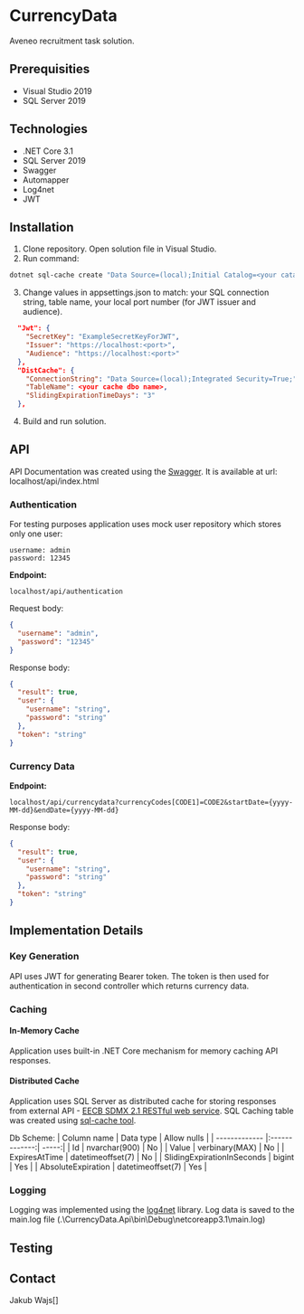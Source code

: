 # CurrencyData

Aveneo recruitment task solution.

## Prerequisities

* Visual Studio 2019
* SQL Server 2019

## Technologies

* .NET Core 3.1
* SQL Server 2019
* Swagger
* Automapper
* Log4net
* JWT

## Installation

1. Clone repository. Open solution file in Visual Studio.
2. Run command:
```bash
dotnet sql-cache create "Data Source=(local);Initial Catalog=<your catalog name>;Integrated Security=True;" dbo <your cache dbo name>
```
3. Change values in appsettings.json to match: your SQL connection string, table name, your local port number (for JWT issuer and audience).
```json
  "Jwt": {
    "SecretKey": "ExampleSecretKeyForJWT",
    "Issuer": "https://localhost:<port>",
    "Audience": "https://localhost:<port>"
  },
  "DistCache": {
    "ConnectionString": "Data Source=(local);Integrated Security=True;",
    "TableName": <your cache dbo name>,
    "SlidingExpirationTimeDays": "3"
  },
```
4. Build and run solution.

## API

API Documentation was created using the [Swagger](https://aspnetcore.readthedocs.io/en/stable/tutorials/web-api-help-pages-using-swagger.html). It is available at url: localhost/api/index.html

### Authentication

For testing purposes application uses mock user repository which stores only one user:

```
username: admin
password: 12345
```

**Endpoint:**
```
localhost/api/authentication
```

Request body:

```json
{
  "username": "admin",
  "password": "12345"
}
```

Response body:
```json
{
  "result": true,
  "user": {
    "username": "string",
    "password": "string"
  },
  "token": "string"
}
```

### Currency Data



**Endpoint:**
```
localhost/api/currencydata?currencyCodes[CODE1]=CODE2&startDate={yyyy-MM-dd}&endDate={yyyy-MM-dd}
```

Response body:
```json
{
  "result": true,
  "user": {
    "username": "string",
    "password": "string"
  },
  "token": "string"
}
```

## Implementation Details

### Key Generation

API uses JWT for generating Bearer token. The token is then used for authentication in second controller which returns currency data.

### Caching

#### In-Memory Cache

Application uses built-in .NET Core mechanism for memory caching API responses.

#### Distributed Cache

Application uses SQL Server as distributed cache for storing responses from external API - [EECB SDMX 2.1 RESTful web service](https://sdw-wsrest.ecb.europa.eu/help/).
SQL Caching table was created using [sql-cache tool](https://www.nuget.org/packages/dotnet-sql-cache).

Db Scheme:
| Column name        | Data type           | Allow nulls  |
| ------------- |:-------------:| -----:|
| Id      | nvarchar(900) | No |
| Value      | verbinary(MAX)      |   No |
| ExpiresAtTime | datetimeoffset(7)      |    No |
| SlidingExpirationInSeconds | bigint      |    Yes |
| AbsoluteExpiration | datetimeoffset(7)      |    Yes |

### Logging

Logging  was implemented using the [log4net](https://logging.apache.org/log4net/) library. Log data is saved to the main.log file (.\CurrencyData.Api\bin\Debug\netcoreapp3.1\main.log)

## Testing

## Contact

Jakub Wajs[]